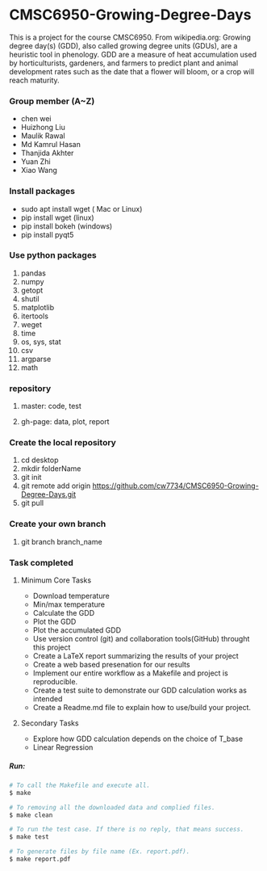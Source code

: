 # CMSC6950-Growing-Degree-Days

This is a project for the course CMSC6950. From wikipedia.org: Growing degree day(s) (GDD), also called growing degree units (GDUs), are a heuristic tool in phenology. GDD are a measure of heat accumulation used by horticulturists, gardeners, and farmers to predict plant and animal development rates such as the date that a flower will bloom, or a crop will reach maturity.

### Group member (A~Z)
* chen wei
* Huizhong Liu
* Maulik Rawal
* Md Kamrul Hasan
* Thanjida Akhter
* Yuan Zhi
* Xiao Wang




### Install packages
* sudo apt install wget ( Mac or Linux)
* pip install wget (linux)
* pip install bokeh (windows)
* pip install pyqt5

### Use python packages
1. pandas
2. numpy
3. getopt
4. shutil
5. matplotlib
6. itertools
7. weget
8. time
9. os, sys, stat
10. csv
11. argparse
12. math

### repository
1. master:
     code, test

2. gh-page: 
     data, plot, report


### Create the local repository
1. cd desktop
2. mkdir folderName
3. git init
4. git remote add origin https://github.com/cw7734/CMSC6950-Growing-Degree-Days.git
5. git pull

### Create your own branch
1. git branch branch_name


### Task completed
1. Minimum Core Tasks

	* Download temperature 
	* Min/max temperature
	* Calculate the GDD
	* Plot the GDD
	* Plot the accumulated GDD
	* Use version control (git) and collaboration tools(GitHub) throught this project
	* Create a LaTeX report summarizing the results of your project
	* Create a web based presenation for our results
	* Implement our entire workflow as a Makefile and project is reproducible.
	* Create a test suite to demonstrate our GDD calculation works as intended
	* Create a Readme.md file to explain how to use/build your project.
2. Secondary Tasks

	* Explore how GDD calculation depends on the choice of T_base
	* Linear Regression




##### Run:

```bash
# To call the Makefile and execute all.
$ make 

# To removing all the downloaded data and complied files.
$ make clean

# To run the test case. If there is no reply, that means success.  
$ make test

# To generate files by file name (Ex. report.pdf). 
$ make report.pdf

```









